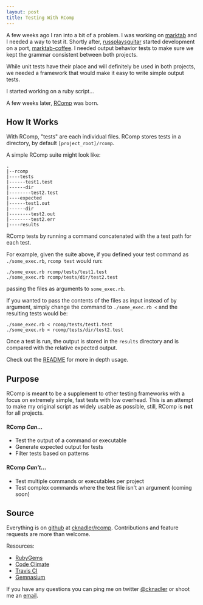 ```yaml
---
layout: post
title: Testing With RComp
---
```

A few weeks ago I ran into a bit of a problem. I was working on [marktab][marktab] and I needed a way to test it. Shortly after, [russplaysguitar][russ] started development on a port, [marktab-coffee][marktab-coffee]. I needed output behavior tests to make sure we kept the grammar consistent between both projects.

While unit tests have their place and will definitely be used in both projects, we needed a framework that would make it easy to write simple output tests. 

I started working on a ruby script...

A few weeks later, [RComp][rcomp] was born.

## How It Works

With RComp, "tests" are each individual files. RComp stores tests in a directory, by default `[project_root]/rcomp`.

A simple RComp suite might look like:

    .
    |--rcomp
    |----tests
    |------test1.test
    |------dir
    |--------test2.test
    |----expected
    |------test1.out
    |------dir
    |--------test2.out
    |--------test2.err
    |----results

RComp tests by running a command concatenated with the a test path for each test.

For example, given the suite above, if you defined your test command as `./some_exec.rb`, `rcomp test` would run:

    ./some_exec.rb rcomp/tests/test1.test
    ./some_exec.rb rcomp/tests/dir/test2.test

passing the files as arguments to `some_exec.rb`.

If you wanted to pass the contents of the files as input instead of by argument, simply change the command to `./some_exec.rb <` and the resulting tests would be:

    ./some_exec.rb < rcomp/tests/test1.test
    ./some_exec.rb < rcomp/tests/dir/test2.test

Once a test is run, the output is stored in the `results` directory and is compared with the relative expected output.

Check out the [README](https://github.com/cknadler/rcomp#rcomp---) for more in depth usage.

## Purpose

RComp is meant to be a supplement to other testing frameworks with a focus on extremely simple, fast tests with low overhead. This is an attempt to make my original script as widely usable as possible, still, RComp is __not__ for all projects.

#### RComp _Can_...

* Test the output of a command or executable
* Generate expected output for tests
* Filter tests based on patterns

#### RComp _Can't_...

* Test multiple commands or executables per project
* Test complex commands where the test file isn't an argument (coming soon)

## Source

Everything is on [github][github] at [cknadler/rcomp][rcomp]. Contributions and feature requests are more than welcome. 

Resources:

* [RubyGems](https://rubygems.org/gems/rcomp)
* [Code Climate](https://codeclimate.com/github/cknadler/rcomp)
* [Travis CI](https://travis-ci.org/cknadler/rcomp)
* [Gemnasium](https://gemnasium.com/cknadler/rcomp)

If you have any questions you can ping me on twitter [@cknadler][twitter] or shoot me an [email][email]. 


[marktab]: https://github.com/cknadler/marktab
[russ]: https://github.com/russplaysguitar
[marktab-coffee]: https://github.com/russplaysguitar/marktab-coffee
[rcomp]: https://github.com/cknadler/rcomp
[github]: https://github.com
[twitter]: https://twitter.com/cknadler
[email]: mailto:takeshi91k@gmail.com
